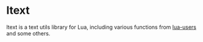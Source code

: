 # ltext
ltext is a text utils library for Lua, including various functions from [lua-users](http://lua-users.org) and some others.

